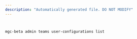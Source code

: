 ```yaml
---
description: "Automatically generated file. DO NOT MODIFY"
---
```


```bash


mgc-beta admin teams user-configurations list

```